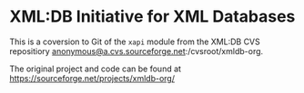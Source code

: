 # XML:DB Initiative for XML Databases

This is a coversion to Git of the `xapi` module from the XML:DB CVS repositiory anonymous@a.cvs.sourceforge.net:/cvsroot/xmldb-org.

The original project and code can be found at https://sourceforge.net/projects/xmldb-org/
